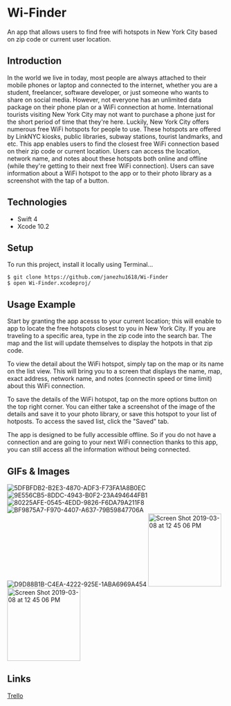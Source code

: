 # Wi-Finder
An app that allows users to find free wifi hotspots in New York City based on zip code or current user location.

## Introduction 
In the world we live in today, most people are always attached to their mobile phones or laptop and connected to the internet, whether you are a student, freelancer, software developer, or just someone who wants to share on social media.  However, not everyone has an unlimited data package on their phone plan or a WiFi connection at home. International tourists visiting New York City may not want to purchase a phone just for the short period of time that they're here. Luckily, New York City offers numerous free WiFi hotspots for people to use.  These hotspots are offered by LinkNYC kiosks, public libraries, subway stations, tourist landmarks, and etc. This app enables users to find the closest free WiFi connection based on their zip code or current location. Users can access the location, network name, and notes about these hotspots both online and offline (while they're getting to their next free WiFi connection).  Users can save information about a WiFi hotspot to the app or to their photo library as a screenshot with the tap of a button. 

## Technologies
- Swift 4
- Xcode 10.2

## Setup
To run this project, install it locally using Terminal...
```
$ git clone https://github.com/janezhu1618/Wi-Finder
$ open Wi-Finder.xcodeproj/
```

## Usage Example
Start by granting the app acesss to your current location; this will enable to app to locate the free hotspots closest to you in New York City. If you are traveling to a specific area, type in the zip code into the search bar.  The map and the list will update themselves to display the hotpots in that zip code. 

To view the detail about the WiFi hotspot, simply tap on the map or its name on the list view. This will bring you to a screen that displays the name, map, exact address, network name, and notes (connectin speed or time limit) about this WiFi connection.  

To save the details of the WiFi hotspot, tap on the more options button on the top right corner. You can either take a screenshot of the image of the details and save it to your photo library, or save this hotspot to your list of hotposts.  To access the saved list, click the "Saved" tab.  

The app is designed to be fully accessible offline. So if you do not have a connection and are going to your next WiFi connection thanks to this app, you can still access all the information without being connected. 

## GIFs & Images
![5DFBFDB2-B2E3-4870-ADF3-F73FA1A8B0EC](https://user-images.githubusercontent.com/43827399/55185987-eb260a00-516b-11e9-9f06-39bee0206487.GIF)
![9E556CB5-8DDC-4943-B0F2-23A494644FB1](https://user-images.githubusercontent.com/43827399/55185989-eb260a00-516b-11e9-9ce6-89a87806beee.GIF)
![80225AFE-0545-4EDD-9826-F6DA79A211F8](https://user-images.githubusercontent.com/43827399/55185990-eb260a00-516b-11e9-9017-bd25c8acd8b6.GIF)
![BF9875A7-F970-4407-A637-79B59847706A](https://user-images.githubusercontent.com/43827399/55185991-eb260a00-516b-11e9-86ff-bdc74971c8ee.GIF)
![D9D88B1B-C4EA-4222-925E-1ABA6969A454](https://user-images.githubusercontent.com/43827399/55185992-eb260a00-516b-11e9-8a59-949c7ab511ae.GIF)
<img width="169" alt="Screen Shot 2019-03-08 at 12 45 06 PM" src="https://user-images.githubusercontent.com/43827399/55129711-837da980-50ee-11e9-9d9a-ba9b346f55fd.jpg">
<img width="169" alt="Screen Shot 2019-03-08 at 12 45 06 PM" src="https://user-images.githubusercontent.com/43827399/55129710-837da980-50ee-11e9-95e1-9b03b0a6bf6b.jpg">

## Links
[Trello](https://trello.com/b/vvdrPeYr/hackathon-wifi-on)
